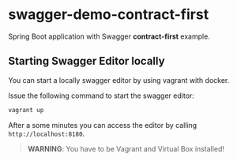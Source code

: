 # swagger-demo-contract-first

Spring Boot application with Swagger **contract-first** example.

## Starting Swagger Editor locally

You can start a locally swagger editor by using vagrant with docker. 

Issue the following command to start the swagger editor:

```bash
vagrant up
```

After a some minutes you can access the editor by calling `http://localhost:8180`.

> **WARNING**: You have to be Vagrant and Virtual Box installed!